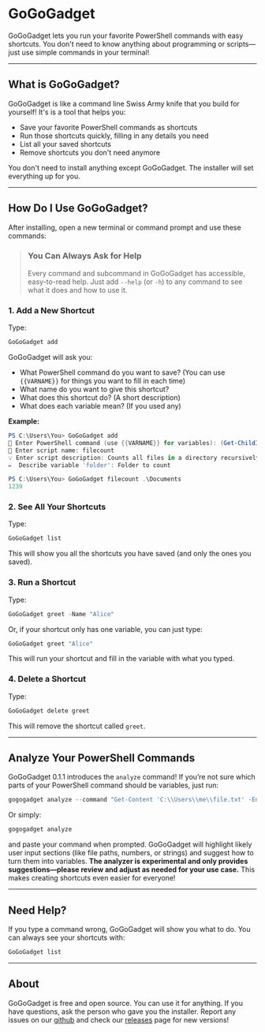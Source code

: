 # GoGoGadget

GoGoGadget lets you run your favorite PowerShell commands with easy shortcuts. You don't need to know anything about programming or scripts—just use simple commands in your terminal!

---

## What is GoGoGadget?

GoGoGadget is like a command line Swiss Army knife that you build for yourself! It's is a tool that helps you:

- Save your favorite PowerShell commands as shortcuts
- Run those shortcuts quickly, filling in any details you need
- List all your saved shortcuts
- Remove shortcuts you don't need anymore

You don't need to install anything except GoGoGadget. The installer will set everything up for you.

---

## How Do I Use GoGoGadget?

After installing, open a new terminal or command prompt and use these commands:

>### You Can Always Ask for Help
>
>Every command and subcommand in GoGoGadget has accessible, easy-to-read help. Just add `--help` (or `-h`) to any command to see what it does and how to use it.

### 1. Add a New Shortcut

Type:

```powershell
GoGoGadget add
```

GoGoGadget will ask you:

- What PowerShell command do you want to save? (You can use `{{VARNAME}}` for things you want to fill in each time)
- What name do you want to give this shortcut?
- What does this shortcut do? (A short description)
- What does each variable mean? (If you used any)

**Example:**

```powershell
PS C:\Users\You> GoGoGadget add
📝 Enter PowerShell command (use {{VARNAME}} for variables): (Get-ChildItem {{folder}} -Recurse -File | Measure-Object).Count
🔖 Enter script name: filecount
💡 Enter script description: Counts all files in a directory recursively (all the files in all the folders)
✏️  Describe variable 'folder': Folder to count

PS C:\Users\You> GoGoGadget filecount .\Documents
1239
```

### 2. See All Your Shortcuts

Type:

```powershell
GoGoGadget list
```

This will show you all the shortcuts you have saved (and only the ones you saved).

### 3. Run a Shortcut

Type:

```powershell
GoGoGadget greet -Name "Alice"
```

Or, if your shortcut only has one variable, you can just type:

```powershell
GoGoGadget greet "Alice"
```

This will run your shortcut and fill in the variable with what you typed.

### 4. Delete a Shortcut

Type:

```powershell
GoGoGadget delete greet
```

This will remove the shortcut called `greet`.

---

## Analyze Your PowerShell Commands

GoGoGadget 0.1.1 introduces the `analyze` command! If you’re not sure which parts of your PowerShell command should be variables, just run:

```powershell
gogogadget analyze --command "Get-Content 'C:\\Users\\me\\file.txt' -Encoding UTF8"
```

Or simply:

```powershell
gogogadget analyze
```

and paste your command when prompted. GoGoGadget will highlight likely user input sections (like file paths, numbers, or strings) and suggest how to turn them into variables. **The analyzer is experimental and only provides suggestions—please review and adjust as needed for your use case.** This makes creating shortcuts even easier for everyone!

---

## Need Help?

If you type a command wrong, GoGoGadget will show you what to do. You can always see your shortcuts with:

```powershell
GoGoGadget list
```

---

## About

GoGoGadget is free and open source. You can use it for anything. If you have questions, ask the person who gave you the installer. Report any issues on our [github](https://github.com/kViking/gogo/issues) and check our [releases](https://github.com/kViking/gogo/releases) page for new versions!
